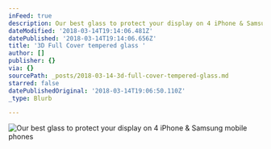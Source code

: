 ```yaml
---
inFeed: true
description: Our best glass to protect your display on 4 iPhone & Samsung mobile phones
dateModified: '2018-03-14T19:14:06.481Z'
datePublished: '2018-03-14T19:14:06.656Z'
title: '3D Full Cover tempered glass '
author: []
publisher: {}
via: {}
sourcePath: _posts/2018-03-14-3d-full-cover-tempered-glass.md
starred: false
datePublishedOriginal: '2018-03-14T19:06:50.110Z'
_type: Blurb

---
```

![Our best glass to protect your display on 4 iPhone & Samsung mobile phones](https://the-grid-user-content.s3-us-west-2.amazonaws.com/a4d049be-ecfb-4f78-9b30-23f6f17977ad.jpg)